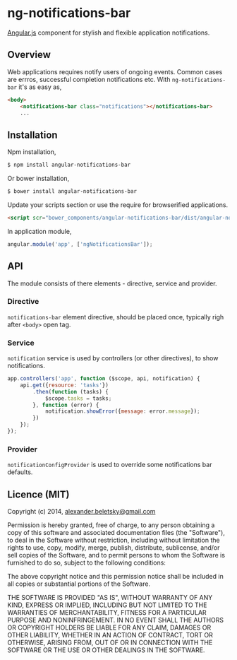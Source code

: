 # ng-notifications-bar

[Angular.js](https://angularjs.org/) component for stylish and flexible application notifications.

## Overview

Web applications requires notify users of ongoing events. Common cases are errros, successful completion notifications etc. With `ng-notifications-bar` it's as easy as,

```html
<body>
	<notifications-bar class="notifications"></notifications-bar>
	...
```

## Installation 

Npm installation,

```bash
$ npm install angular-notifications-bar
```

Or bower installation,

```bash
$ bower install angular-notifications-bar
```

Update your scripts section or use the require for browserified applications.

```html
<script scr="bower_components/angular-notifications-bar/dist/angular-notifications-bar.min.js"></script>
```

In application module,

```js
angular.module('app', ['ngNotificationsBar']);
```

## API

The module consists of there elements - directive, service and provider.

### Directive

`notifications-bar` element directive, should be placed once, typically righ after `<body>` open tag.

### Service

`notification` service is used by controllers (or other directives), to show notifications.

```js
app.controllers('app', function ($scope, api, notification) {
	api.get({resource: 'tasks'})
		.then(function (tasks) {
			$scope.tasks = tasks;
		}, function (error) {
			notification.showError({message: error.message});
		})
	});
});
```

### Provider

`notificationConfigProvider` is used to override some notifications bar defaults.

## Licence (MIT)

Copyright (c) 2014, alexander.beletsky@gmail.com

Permission is hereby granted, free of charge, to any person obtaining a copy of this software and associated documentation files (the "Software"), to deal in the Software without restriction, including without limitation the rights to use, copy, modify, merge, publish, distribute, sublicense, and/or sell copies of the Software, and to permit persons to whom the Software is furnished to do so, subject to the following conditions:

The above copyright notice and this permission notice shall be included in all copies or substantial portions of the Software.

THE SOFTWARE IS PROVIDED "AS IS", WITHOUT WARRANTY OF ANY KIND, EXPRESS OR IMPLIED, INCLUDING BUT NOT LIMITED TO THE WARRANTIES OF MERCHANTABILITY, FITNESS FOR A PARTICULAR PURPOSE AND NONINFRINGEMENT. IN NO EVENT SHALL THE AUTHORS OR COPYRIGHT HOLDERS BE LIABLE FOR ANY CLAIM, DAMAGES OR OTHER LIABILITY, WHETHER IN AN ACTION OF CONTRACT, TORT OR OTHERWISE, ARISING FROM, OUT OF OR IN CONNECTION WITH THE SOFTWARE OR THE USE OR OTHER DEALINGS IN THE SOFTWARE.
